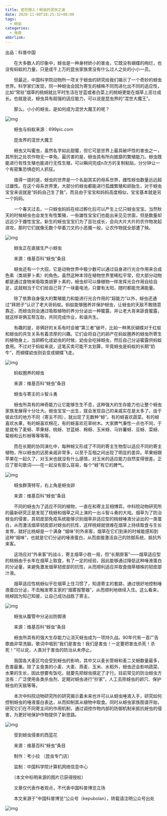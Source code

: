 ```yaml
---
title: 密恐慎入！蚜虫的混世之道
date: 2020-11-08T18:25:32+08:00
tags:
  - 蚜虫
categories:
  - 电商
abbrlink:
---
```


出品：科普中国

　　在大多数人的印象中，蚜虫是一种身材娇小的害虫，它既没有蝴蝶的绚烂，也没有蚂蚁的力量，只是成千上万的昆虫家族里没有什么过人之处的小小一员。

　　但最近，中国科学院动物所一项关于蚜虫的研究给我们揭示了一个奇妙的蚜虫世界。科学家们发现，同一种蚜虫会因为寄生的植株不同而进化出不同的适应性，比如“常驻”烟草的桃蚜就比平时生活在甘蓝或者白菜上的桃蚜更能在烟草上茁壮成长。也就是说，蚜虫具有超强的适应能力，可以说是昆虫界的“混世大魔王”。

　　那么，小小的蚜虫，是如何成为混世大魔王的呢？

![img](https://cdn.jsdelivr.net/gh/yakeing/Documentation@main/Hexo/images/09d3-kcieyvy9350490.png)

　　蚜虫与蚂蚁来源：699pic.com

　　昆虫界的混世大魔王

　　蚜虫又叫蜜虫，虽然名字如此甜蜜，但它可是世界上最具破坏性的害虫之一，其所到之处农作物无一幸免。最厉害的是，蚜虫具有所向披靡的繁殖能力。蚜虫既能进行有性生殖也能进行无性生殖，可以瞬间完成n次方的复制粘贴，分分钟让一个有密集恐惧症的人抓狂。

　　值得一提的是，蚜虫的世界是一个名副其实的母系世界，雌性蚜虫数量远远超过雄性。在这个母系世界里，大部分的蚜虫都能进行孤雌繁殖和卵胎生，对于蚜虫宝宝来说就是“妈妈自己生了我”，而且由于宝宝和妈妈高度相似，宝宝基本就是另一个妈妈。

　　一个春天过去，一只蚜虫妈妈在经过孵化后可以产生上亿只蚜虫宝宝。当然秋天的时候蚜虫也会发生有性繁殖，一些雄性宝宝们也能出来见见世面，但是数量却远远少于雌性宝宝。新生的蚜虫宝宝们为了茁壮成长，会向大片大片的农作物发起进攻，那时它们就像无数个举着刀叉的小恶魔一般，让农作物就全部遭了殃。

![img](https://cdn.jsdelivr.net/gh/yakeing/Documentation@main/Hexo/images/2e31-kcieyvy9350538.png)

　　蚜虫正在直接生产小蚜虫

　　来源：维基百科“蚜虫”条目

　　蚜虫还有一个大招，它是动物世界中极少数可以通过自身进行光合作用来合成色素（类胡萝卜素）的角色。虽然这种本领在植物世界里稀松平常，但大部分动物都是通过食物来吸取类胡萝卜素的，蚜虫却可以像植物一样发挥光合作用自给自足，这就相当于它们给自己背了一块蓄电池，只要有太阳，随时都能充满能量。

　　除了依靠自身强大的繁殖能力和能进行光合作用的“超能力”以外，蚜虫还通过“拜把子”认识了老大哥蚂蚁。蚂蚁能够圈养并保护蚜虫，让蚜虫的天敌不敢随意靠近，而蚜虫则会通过吸取植物的养分分泌出一种蜜露，并让老大哥来舔食蜜露，就这样哥俩互帮互助，共同完成作业，和谐共生。

　　有趣的是，哥俩好的关系有时会被“第三者”破坏，比如一种黑灰蝴蝶对于红蚁和蚜虫的共生关系有着浓厚的兴趣。它们会将自己的卵产在蚂蚁圈养的蚜虫所寄生的植物身上，当卵孵化成幼虫的时候，幼虫会吃掉蚜虫，然后自己分泌蜜露供蚂蚁食用。不过对于蚂蚁来说，这笔买卖可能不太划算，毕竟蚜虫是蚂蚁的长期“奶牛”，而蝴蝶幼虫则会变成蝴蝶飞走。

![img](https://cdn.jsdelivr.net/gh/yakeing/Documentation@main/Hexo/images/2545-kcieyvy9350595.png)

　　蚂蚁圈养的蚜虫

　　来源：维基百科“蚜虫”条目

　　蚜虫与寄主的斗智斗勇

　　蚜虫所具有的神奇能力让它能够生生不息，这种强大的生存能力也让整个蚜虫家族发展得十分壮大。蚜虫宝宝一出生，就会发现自己的亲戚实在是太多了。由于彼此住的地方不同（寄主不同），就出现了无数种“蚜”。有的蚜喜欢蔬菜，有的蚜喜欢水果，有的蚜喜欢棉花，有的蚜喜欢花草树木。大家脾气秉性一点也不同，于是就有了麦蚜、苹果蚜、桃蚜、甘蓝蚜、棉蚜、玉米蚜、马铃薯蚜、豆蚜、菜蚜、菊蚜和云杉蚜等等等等。

　　而在长期的协同演化中，每种蚜又形成了不同的寄主生物型以适应不同的寄主植物，所以蚜虫的远房亲戚非常多，以至于互相之间出现了明显的差异。苹果蚜跟苹果在一起久了，对玉米也就没有什么感情，对玉米的适应能力自然变得很差。正应了那句歌词——在一起没有那么容易，每个“蚜”有它的脾气。

![img](https://cdn.jsdelivr.net/gh/yakeing/Documentation@main/Hexo/images/7e37-kcieyvy9350655.png)

　　蚜虫群落特写，右上角是蚜虫卵

　　来源：维基百科“蚜虫”条目

　　不同的蚜虫为了适应不同的植物，一直在和寄主互相博弈。中科院动物研究所的最新研究正是发现了桃蚜和烟草之间上演的一出斗智斗勇的大戏。烟草为了防治蚜虫的侵害，其韧皮部免疫系统能够识别烟草非适应型的桃蚜唾液分泌出的一类蛋白，从而激活烟草韧皮部对蚜虫的抗性，这样桃蚜就很难在烟草上持续取食与生长发育。就好比桃蚜是一个满身 “烟味”的外来客，烟草在它们到来的时候能感知到这种“烟味”，也就是它们分泌的唾液蛋白，从而直接激活自己的防御系统，抵抗外来客。

　　这场应对“外来客”的战斗，寄主烟草小胜一局，但“长期房客”——烟草适应型的桃蚜由于长年在烟草上取食，有了一定的经验，因此能够通过降低这种唾液蛋白的分泌量，来避免激发烟草韧皮部的抗性，从而顺利适应并取食烟草植株的韧皮部汁液。

　　烟草适应性桃蚜似乎在烟草上住习惯了，知道寄主的套路，通过很好地控制唾液蛋白分泌，不去触发寄主家的“烟雾报警器”，从而顺利地继续入住。这么看来，桃蚜因为知己知彼，让自己成功战胜了寄主。

![img](https://cdn.jsdelivr.net/gh/yakeing/Documentation@main/Hexo/images/64cf-kcieyvy9350706.png)

　　蚜虫从腹管中分泌出防御液

　　来源：维基百科“蚜虫”条目

　　蚜虫所具有的强大生存能力让消灭蚜虫成为一项持久战。90年代有一首广告歌曲非常洗脑，歌词中唱到“我们是害虫！我们是害虫！一定要把害虫杀死！杀死！”可以说，人类对于害虫的防治从未停止。

　　我国各大麦区均会受到蚜虫的影响，其中又以麦长管蚜和麦二叉蚜数量最多，危害最重。除了主食类的小麦、大麦、燕麦、玉米、水稻外，蚜虫还会影响蔬菜、水果的生长，因此想要有饭吃，就要先把蚜虫搞定了才行。目前常见的防治蚜虫方法有：广泛使用各类杀虫剂、定期对蚜虫进行“抄家”，人工去除蚜虫的卵穴、保护蚜虫的天敌等等。

　　本次中科院动物研究所的研究揭示着未来也许可以从蚜虫唾液入手，研究如何控制蚜虫的唾液蛋白表达，从而抑制其从植物中取食。同时从蚜虫家族图谱开始，研究它们在不同寄主间的作用机制，通过调控作物内部的防御机制来抵抗蚜虫的侵害，为更好地保护作物提供了新思路。

![img](https://cdn.jsdelivr.net/gh/yakeing/Documentation@main/Hexo/images/0c4a-kcieyvy9350763.png)

　　受到蚜虫侵害的西蓝花

　　来源：维基百科“蚜虫”条目

　　制作：考小拉 （昆虫专门店）

　　监制：中国科学院计算机网络信息中心

　　（本文中标明来源的图片已获得授权）

　　文章仅代表作者观点，不代表中国科普博览立场

　　本文来源于”中国科普博览“公众号（kepubolan），转载请注明公众号出处

![img](https://cdn.jsdelivr.net/gh/yakeing/Documentation@main/Hexo/images/6658-imfiehq9034930.jpg)